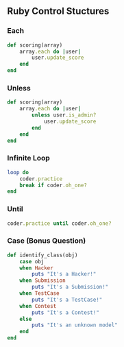 ---
---
## Ruby Control Stuctures

### Each
```ruby
def scoring(array)
    array.each do |user|
        user.update_score
    end
end
```

### Unless
```ruby
def scoring(array)
    array.each do |user|
        unless user.is_admin?
            user.update_score
        end
    end
end
```

<!--break-->

### Infinite Loop
```ruby
loop do
    coder.practice
    break if coder.oh_one?
end
```

### Until
```ruby
coder.practice until coder.oh_one?
```

### Case (Bonus Question)
```ruby
def identify_class(obj)
    case obj
    when Hacker
        puts "It's a Hacker!"
    when Submission
        puts "It's a Submission!"
    when TestCase
        puts "It's a TestCase!"
    when Contest
        puts "It's a Contest!"
    else
        puts "It's an unknown model"
    end
end
```